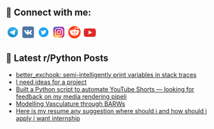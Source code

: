 ## 🔎 Connect with me:
[<img src="https://github.com/bullbesh/bullbesh/blob/main/images/Telegram.png" width="32" height="32" />](https://t.me/bullbesh)
[<img src="https://github.com/bullbesh/bullbesh/blob/main/images/VK.png" width="32" height="32" />](https://vk.com/bullbesh)
[<img src="https://github.com/bullbesh/bullbesh/blob/main/images/Twitter.png" width="32" height="32" />](https://twitter.com/bullbesh1)
[<img src="https://github.com/bullbesh/bullbesh/blob/main/images/Instagram.png" width="32" height="32" />](https://www.instagram.com/bullbesh)
[<img src="https://github.com/bullbesh/bullbesh/blob/main/images/Reddit.png" width="32" height="32" />](https://www.reddit.com/user/bullbesh)
[<img src="https://github.com/bullbesh/bullbesh/blob/main/images/YouTube.png" width="32" height="32" />](https://www.youtube.com/channel/UCtfjRs6uzgq5mfm8S06WTcg)

## 📕 Latest r/Python Posts
<!-- BLOG-POST-LIST:START -->
- [better_exchook: semi-intelligently print variables in stack traces](https://www.reddit.com/r/Python/comments/1lf5thc/better_exchook_semiintelligently_print_variables/)
- [I need ideas for a project](https://www.reddit.com/r/Python/comments/1lf5gv2/i_need_ideas_for_a_project/)
- [Built a Python script to automate YouTube Shorts — looking for feedback on my media rendering pipeli](https://www.reddit.com/r/Python/comments/1lf4ezr/built_a_python_script_to_automate_youtube_shorts/)
- [Modelling Vasculature through BARWs](https://www.reddit.com/r/Python/comments/1lf4djo/modelling_vasculature_through_barws/)
- [Here is my resume any suggestion where should i and how should i apply i want internship](https://www.reddit.com/r/Python/comments/1lf0591/here_is_my_resume_any_suggestion_where_should_i/)
<!-- BLOG-POST-LIST:END -->
